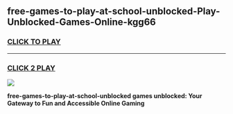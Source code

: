 
## free-games-to-play-at-school-unblocked-Play-Unblocked-Games-Online-kgg66
<h3>
<a href="https://premium76.site?title=free-games-to-play-at-school-unblocked&ref=25A">CLICK TO PLAY</a></h3>
<hr>

<h3>
<a href="https://premium76.site?title=free-games-to-play-at-school-unblocked&ref=25A">CLICK 2 PLAY</a>
  
</h3>

<a href="https://premium76.site?title=free-games-to-play-at-school-unblocked&ref=25A"><img src="https://clearcache.store/games.png"></a>


**free-games-to-play-at-school-unblocked games unblocked: Your Gateway to Fun and Accessible Online Gaming**
